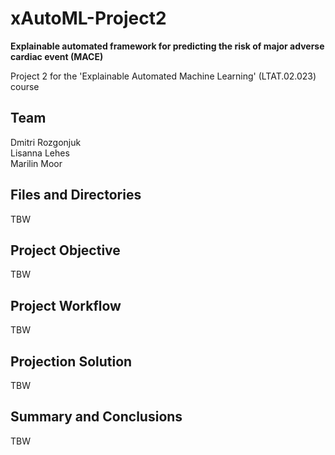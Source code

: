 # xAutoML-Project2
**Explainable automated framework for predicting the risk of  major adverse cardiac event (MACE)**

Project 2 for the 'Explainable Automated Machine Learning' (LTAT.02.023) course

## Team
Dmitri Rozgonjuk <br>
Lisanna Lehes <br>
Marilin Moor <br>

## Files and Directories
TBW

## Project Objective
TBW

## Project Workflow
TBW

## Projection Solution
TBW

## Summary and Conclusions
TBW
